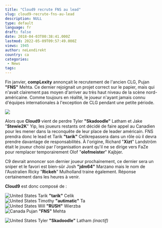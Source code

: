 ```yaml
---
title: "Cloud9 recrute FNS au lead"
slug: cloud9-recrute-fns-au-lead
description: NULL
type: default
language: fr
draft: false
date: 2018-04-03T00:38:41.000Z
lastmod: 2022-05-09T09:57:49.000Z
views: 1945
author: neLendirekt
country: ca
categories:
 - News
tags:
---
```

Fin janvier, **compLexity** annonçait le recrutement de l'ancien CLG, Pujan **"FNS"** Mehta. Ce dernier rejoignait un projet correct sur le papier, mais qui n'avait clairement pas moyen d'arriver au très haut niveau de la scène nord-américaine. Comme toujours en réalité, le joueur n'ayant jamais connu d'équipes internationales à l'exception de CLG pendant une petite période.

![](https://flickshot-ue.s3.eu-west-2.amazonaws.com/flickshot/article/5a71989041044/images/OZJBS7v5w0oDXXVrhIMw9KvwQrLtFUKbeigvfgHP.jpeg)  

Alors que **Cloud9** vient de perdre Tyler **"Skadoodle"** Latham et Jake "**Stewie2K**" Yip, les joueurs restants ont décidé de faire appel au Canadien pour les mener dans la reconquête de leur place de leader américain. FNS prendra donc le lead et Tarik **"tarik"** Celikrepassera dans un rôle où il devra prendre davantage de responsabilités. À l'origine, Richard "**Xizt**" Landström était le joueur choisi par l'organisation avant qu'il ne se dirige vers FaZe pour remplacer temporairement Olof "**olofmeister**" Kajbjer.

C9 devrait annoncer son dernier joueur prochainement, ce dernier sera un sniper et le favori est bien-sûr Josh **"jdm64"** Marzano mais le nom de l'Australien Ricky "**Rickeh**" Mulholland traine également. Réponse certainement dans les heures à venir.

**Cloud9** est donc composé de :

![United States](/images/countries/us.svg)⁠ ⁠Tarik **"tarik"** Celik  
![United States](/images/countries/us.svg)⁠ ⁠Timothy **"autimatic"** Ta  
![United States](/images/countries/us.svg)⁠ ⁠Will **"RUSH"** Wierzba  
![Canada](/images/countries/ca.svg)⁠ Pujan **"FNS"** Mehta

![United States](/images/countries/us.svg)⁠ ⁠Tyler **"Skadoodle"** Latham _(inactif)_
